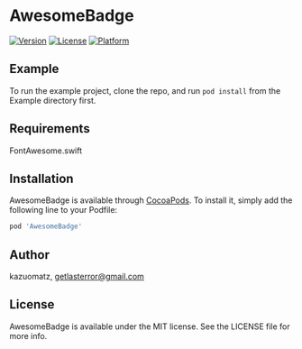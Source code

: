 # AwesomeBadge

[![Version](https://img.shields.io/cocoapods/v/AwesomeBadge.svg?style=flat)](https://cocoapods.org/pods/AwesomeBadge)
[![License](https://img.shields.io/cocoapods/l/AwesomeBadge.svg?style=flat)](https://cocoapods.org/pods/AwesomeBadge)
[![Platform](https://img.shields.io/cocoapods/p/AwesomeBadge.svg?style=flat)](https://cocoapods.org/pods/AwesomeBadge)

## Example

To run the example project, clone the repo, and run `pod install` from the Example directory first.

## Requirements

FontAwesome.swift

## Installation

AwesomeBadge is available through [CocoaPods](https://cocoapods.org). To install
it, simply add the following line to your Podfile:

```ruby
pod 'AwesomeBadge'
```

## Author

kazuomatz, getlasterror@gmail.com

## License

AwesomeBadge is available under the MIT license. See the LICENSE file for more info.
